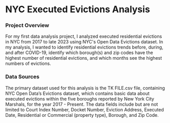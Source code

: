 # NYC Executed Evictions Analysis

### Project Overview

For my first data analysis project, I analyzed executed residential evictions in NYC from 2017 to late 2023 using NYC's Open Data Evictions dataset. In my analysis, I wanted to identify residential evictions trends before, during, and after COVID-19, identify which borough(s) and zip codes have the highest number of residential evictions, and which months see the highest numbers of evictions.

### Data Sources

The primary dataset used for this analysis is the TK FILE.csv file, containing NYC Open Data’s Evictions dataset, which contains basic data about  executed evictions within the five boroughs reported by New York City Marshals, for the year 2017 - Present. The data fields include but are not limited to Court Index Number, Docket Number, Eviction Address, Executed Date, Residential or Commercial (property type), Borough, and Zip Code.
